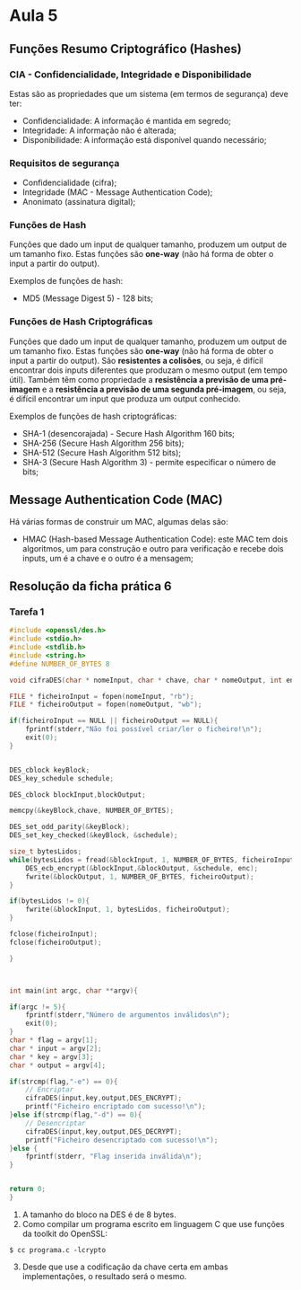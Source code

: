 # Aula 5

## Funções Resumo Criptográfico (Hashes)

### CIA - Confidencialidade, Integridade e Disponibilidade
Estas são as propriedades que um sistema (em termos de segurança) deve ter:
 - Confidencialidade: A informação é mantida em segredo;
 - Integridade: A informação não é alterada;
 - Disponibilidade: A informação está disponível quando necessário;

### Requisitos de segurança
 - Confidencialidade (cifra);
 - Integridade (MAC - Message Authentication Code);
 - Anonimato (assinatura digital);

### Funções de Hash
Funções que dado um input de qualquer tamanho, produzem um output de um tamanho fixo. Estas funções são **one-way** (não há forma de obter o input a partir do output).

Exemplos de funções de hash:
 - MD5 (Message Digest 5) - 128 bits;

### Funções de Hash Criptográficas
Funções que dado um input de qualquer tamanho, produzem um output de um tamanho fixo. Estas funções são **one-way** (não há forma de obter o input a partir do output). São **resistentes a colisões**, ou seja, é difícil encontrar dois inputs diferentes que produzam o mesmo output (em tempo útil). Também têm como propriedade a **resistência a previsão de uma pré-imagem** e a **resistência a previsão de uma segunda pré-imagem**, ou seja, é difícil encontrar um input que produza um output conhecido.

Exemplos de funções de hash criptográficas:
 - SHA-1 (desencorajada) - Secure Hash Algorithm 160 bits;
 - SHA-256 (Secure Hash Algorithm 256 bits);
 - SHA-512 (Secure Hash Algorithm 512 bits);
 - SHA-3 (Secure Hash Algorithm 3) - permite especificar o número de bits;

## Message Authentication Code (MAC)
Há várias formas de construir um MAC, algumas delas são:
 - HMAC (Hash-based Message Authentication Code): este MAC tem dois algoritmos, um para construção e outro para verificação e recebe dois inputs, um é a chave e o outro é a mensagem;


## Resolução da ficha prática 6

### Tarefa 1
```c
#include <openssl/des.h>
#include <stdio.h>
#include <stdlib.h>
#include <string.h>
#define NUMBER_OF_BYTES 8

void cifraDES(char * nomeInput, char * chave, char * nomeOutput, int enc){

FILE * ficheiroInput = fopen(nomeInput, "rb");
FILE * ficheiroOutput = fopen(nomeOutput, "wb");

if(ficheiroInput == NULL || ficheiroOutput == NULL){
	fprintf(stderr,"Não foi possível criar/ler o ficheiro!\n");
	exit(0);
}


DES_cblock keyBlock;
DES_key_schedule schedule;

DES_cblock blockInput,blockOutput;

memcpy(&keyBlock,chave, NUMBER_OF_BYTES);

DES_set_odd_parity(&keyBlock);
DES_set_key_checked(&keyBlock, &schedule);

size_t bytesLidos;
while(bytesLidos = fread(&blockInput, 1, NUMBER_OF_BYTES, ficheiroInput) == NUMBER_OF_BYTES){
	DES_ecb_encrypt(&blockInput,&blockOutput, &schedule, enc);
	fwrite(&blockOutput, 1, NUMBER_OF_BYTES, ficheiroOutput);
}

if(bytesLidos != 0){
	fwrite(&blockInput, 1, bytesLidos, ficheiroOutput);
}

fclose(ficheiroInput);
fclose(ficheiroOutput);

}



int main(int argc, char **argv){

if(argc != 5){
	fprintf(stderr,"Número de argumentos inválidos\n");
	exit(0);
}
char * flag = argv[1];
char * input = argv[2];
char * key = argv[3];
char * output = argv[4];

if(strcmp(flag,"-e") == 0){
	// Encriptar
	cifraDES(input,key,output,DES_ENCRYPT);
	printf("Ficheiro encriptado com sucesso!\n");
}else if(strcmp(flag,"-d") == 0){
	// Desencriptar
	cifraDES(input,key,output,DES_DECRYPT);
	printf("Ficheiro desencriptado com sucesso!\n");
}else {
	fprintf(stderr, "Flag inserida inválida\n");
}


return 0;
}
```

1. A tamanho do bloco na DES é de 8 bytes.
2. Como compilar um programa escrito em linguagem C que use funções da toolkit do OpenSSL:
```console 
$ cc programa.c -lcrypto
```
3. Desde que use a codificação da chave certa em ambas implementações, o resultado será o mesmo.
